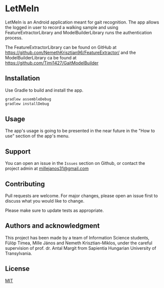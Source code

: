 # LetMeIn

LetMeIn is an Android application meant for gait recognition. The app allows the logged in user to record a walking sample and using FeatureExtractorLibrary and ModelBuilderLibrary runs the authentication process.

The FeatureExtractorLibrary can be found on GitHub at https://github.com/NemethKrisztian96/FeatureExtractor/ and the ModelBuilderLibrary ca be found at https://github.com/Timi1427/GaitModelBuilder
## Installation

Use Gradle to build and install the app.

```gradle
gradlew assembleDebug
gradlew installDebug
```

## Usage

The app's usage is going to be presented in the near future in the "How to use" section of the app's menu.

## Support
You can open an issue in the `Issues` section on Github, or contact the project admin at millejanos31@gmail.com 

## Contributing
Pull requests are welcome. For major changes, please open an issue first to discuss what you would like to change.

Please make sure to update tests as appropriate.

## Authors and acknowledgment

This project has been made by a team of Information Science students, Fülöp Timea, Mille János and Nemeth Krisztian-Miklos, under the careful supervision of prof. dr. Antal Margit from Sapientia Hungarian University of Transylvania.


## License
[MIT](https://choosealicense.com/licenses/mit/)
